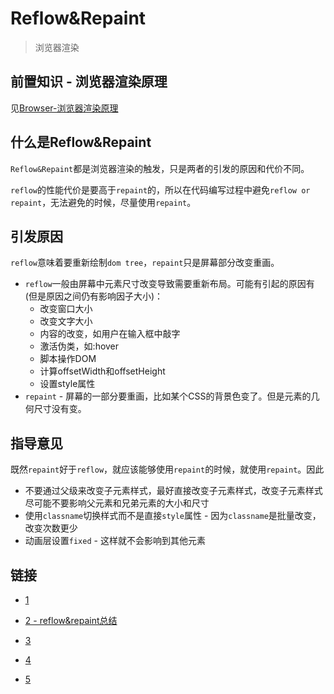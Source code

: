 # Reflow&Repaint
> 浏览器渲染

## 前置知识 - 浏览器渲染原理

见[Browser-浏览器渲染原理](https://github.com/JiangWeixian/JS-Tips/blob/master/Broswer/Browser-%E6%B5%8F%E8%A7%88%E5%99%A8%E6%B8%B2%E6%9F%93%E5%8E%9F%E7%90%86.md)

## 什么是Reflow&Repaint

`Reflow&Repaint`都是浏览器渲染的触发，只是两者的引发的原因和代价不同。

`reflow`的性能代价是要高于`repaint`的，所以在代码编写过程中避免`reflow or repaint`，无法避免的时候，尽量使用`repaint`。

## 引发原因

`reflow`意味着要重新绘制`dom tree`，`repaint`只是屏幕部分改变重画。

* `reflow`一般由屏幕中元素尺寸改变导致需要重新布局。可能有引起的原因有(但是原因之间仍有影响因子大小)：
    * 改变窗口大小
    * 改变文字大小
    * 内容的改变，如用户在输入框中敲字
    * 激活伪类，如:hover
    * 脚本操作DOM
    * 计算offsetWidth和offsetHeight
    * 设置style属性
* `repaint` - 屏幕的一部分要重画，比如某个CSS的背景色变了。但是元素的几何尺寸没有变。    

## 指导意见

既然`repaint`好于`reflow`，就应该能够使用`repaint`的时候，就使用`repaint`。因此

* 不要通过父级来改变子元素样式，最好直接改变子元素样式，改变子元素样式尽可能不要影响父元素和兄弟元素的大小和尺寸
* 使用`classname`切换样式而不是直接`style`属性 - 因为`classname`是批量改变，改变次数更少
* 动画层设置`fixed` - 这样就不会影响到其他元素

## 链接

* [1](https://blog.csdn.net/qq_29066959/article/details/50770366)

* [2 - reflow&repaint总结](https://www.cnblogs.com/zhutao/p/6551216.html)

* [3](http://imweb.io/topic/56841c864c44bcc56092e3fa)

* [4](https://www.jianshu.com/p/e305ace24ddf)

* [5](https://www.jianshu.com/p/a32b890c29b1)